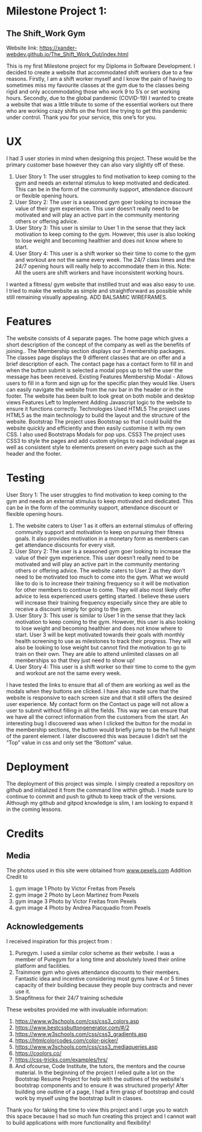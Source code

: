 # Milestone Project 1:
## The Shift_Work Gym
Website link: https://xander-webdev.github.io/The_Shift_Work_Out/index.html

This is my first Milestone project for my Diploma in Software Development. I decided to create a website that accommodated shift workers due to a few reasons. Firstly, I am a shift worker myself and I know the pain of having to sometimes miss my favourite classes at the gym due to the classes being rigid and only accommodating those who work 9 to 5’s or set working hours. Secondly, due to the global pandemic (COVID-19) I wanted to create a website that was a little tribute to some of the essential workers out there who are working crazy shifts on the front line trying to get this pandemic under control. 
Thank you for your service, this one’s for you.
# UX
I had 3 user stories in mind when designing this project. These would be the primary customer base however they can also vary slightly off of these. 
1. User Story 1: The user struggles to find motivation to keep coming to the gym and needs an external stimulus to keep motivated and dedicated. This can be in the form of the community support, attendance discount or flexible opening hours.
2. User Story 2: The user is a seasoned gym goer looking to increase the value of their gym experience. This user doesn’t really need to be motivated and will play an active part in the community mentoring others or offering advice. 
3. User Story 3: This user is similar to User 1 in the sense that they lack motivation to keep coming to the gym. However, this user is also looking to lose weight and becoming healthier and does not know where to start. 
4. User Story 4: This user is a shift worker so their time to come to the gym and workout are not the same every week. The 24/7 class times and the 24/7 opening hours will really help to accommodate them in this.
Note: All the users are shift workers and have inconsistent working hours.
 
I wanted a fitness/ gym website that instilled trust and was also easy to use. I tried to make the website as simple and straightforward as possible while still remaining visually appealing.
ADD BALSAMIC WIREFRAMES.
# Features
The website consists of 4 separate pages. The home page which gives a short description of the concept of the company as well as the benefits of joining.. The Membership section displays our 3 membership packages. The classes page displays the 9 different classes that are on offer and a brief description of each. The contact page has a contact form to fill in and when the button submit is selected a modal pops up to tell the user the message has been received.
Existing Features
Membership Modal - Allows users to fill in a form and sign up for the specific plan they would like.
Users can easily navigate the website from the nav bar in the header or in the footer.
The website has been built to look great on both mobile and desktop views
Features Left to Implement
Adding Javascript logic to the website to ensure it functions correctly.
Technologies Used
HTML5
The project uses HTML5 as the main technology to build the layout and the structure of the website. 
Bootstrap
The project uses Bootstrap so that I could build the website quickly and efficiently and then easily customise it with my own CSS. I also used Bootstraps Modals for pop ups.
CSS3
The project uses CSS3 to style the pages and add custom stylings to each individual page as well as consistent style to elements present on every page such as the header and the footer.



# Testing
User Story 1: The user struggles to find motivation to keep coming to the gym and needs an external stimulus to keep motivated and dedicated. This can be in the form of the community support, attendance discount or flexible opening hours.
1. The website caters to User 1 as it offers an external stimulus of offering community support and motivation to keep on pursuing their fitness goals. It also provides motivation in a monetary form as members can get attendance discounts for every visit.
2. User Story 2: The user is a seasoned gym goer looking to increase the value of their gym experience. This user doesn’t really need to be motivated and will play an active part in the community mentoring others or offering advice. 
The website caters to User 2 as they don’t need to be motivated too much to come into the gym. What we would like to do is to increase their training frequency so it will be motivation for other members to continue to come. They will also most likely offer advice to less experienced users getting started. I believe these users will increase their training frequency especially since they are able to receive a discount simply for going to the gym.
3. User Story 3: This user is similar to User 1 in the sense that they lack motivation to keep coming to the gym. However, this user is also looking to lose weight and becoming healthier and does not know where to start.
User 3 will be kept motivated towards their goals with monthly health screening to use as milestones to track their progress. They will also be looking to lose weight but cannot find the motivation to go to train on their own. They are able to attend unlimited classes on all memberships so that they just need to show up!
4. User Story 4: This user is a shift worker so their time to come to the gym and workout are not the same every week. 
 
I have tested the links to ensure that all of them are working as well as the modals when they buttons are clicked. I have also made sure that the website is responsive to each screen size and that it still offers the desired user experience.
My contact form on the Contact us page will not allow a user to submit without filling in all the fields. This way we can ensure that we have all the correct information from the customers from the start.
An interesting bug I discovered was when I clicked the button for the modal in the membership sections, the button would briefly jump to be the full height of the parent element. I later discovered this was because I didn’t set the “Top” value in css and only set the “Bottom” value.
 
# Deployment
The deployment of this project was simple. I simply created a repository on github and initialized it from the command line within github. I made sure to continue to commit and push to github to keep track of the versions. Although my github and gitpod knowledge is slim, I am looking to expand it in the coming lessons.
# Credits
## Media
The photos used in this site were obtained from www.pexels.com
Addition Credit  to
1. gym image 1 Photo by Victor Freitas from Pexels
2. gym image 2 Photo by Leon Martinez from Pexels
3. gym image 3 Photo by Victor Freitas from Pexels
4. gym image 4 Photo by Andrea Piacquadio from Pexels

## Acknowledgements
I received inspiration for this project from :
1. Puregym. I used a similar color scheme as their website. I was a member of Puregym for a long time and absolutely loved their online platform and facilities.
2. Trainmore gym who gives attendance discounts to their members. Fantastic idea and incentive considering most gyms have 4 or 5 times capacity of their building because they people buy contracts and never use it.
3. Snapfitness for their 24/7 training schedule

These websites provided me with invaluable information:
1. https://www.w3schools.com/css/css3_colors.asp
2. https://www.bestcssbuttongenerator.com/#/2
3. https://www.w3schools.com/css/css3_gradients.asp
4. https://htmlcolorcodes.com/color-picker/
5. https://www.w3schools.com/css/css3_mediaqueries.asp
6. https://coolors.co/
7. https://css-tricks.com/examples/hrs/
8. And ofcourse, Code Institute, the tutors, the mentors and the course material. In the beginning of the project I relied quite a lot on the Bootstrap Resume Project for help with the outlines of the website's bootstrap components and to ensure it was structured properly! After building one outline of a page, I had a firm grasp of bootstrap and could work by myself using the bootstrap built in classes.

Thank you for taking the time to view this project and I urge you to watch this space because I had so much fun creating this project and I cannot wait to build applications with more functionality and flexibility!

